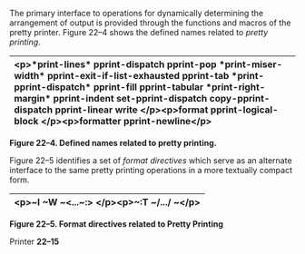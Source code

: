  

The primary interface to operations for dynamically determining the arrangement of output is provided through the functions and macros of the pretty printer. Figure 22–4 shows the defined names related to *pretty printing*. 

|\<p\>**\*print-lines\* pprint-dispatch pprint-pop \*print-miser-width\* pprint-exit-if-list-exhausted pprint-tab \*print-pprint-dispatch\* pprint-fill pprint-tabular \*print-right-margin\* pprint-indent set-pprint-dispatch copy-pprint-dispatch pprint-linear write** \</p\>\<p\>**format pprint-logical-block** \</p\>\<p\>**formatter pprint-newline**\</p\>|
| :- |


**Figure 22–4. Defined names related to pretty printing.** 

Figure 22–5 identifies a set of *format directives* which serve as an alternate interface to the same pretty printing operations in a more textually compact form. 

|\<p\>~I ~W ~\<...~:\> \</p\>\<p\>~:T ~/.../ ~\</p\>|
| :- |


**Figure 22–5. Format directives related to Pretty Printing** 

Printer **22–15**

 

 

